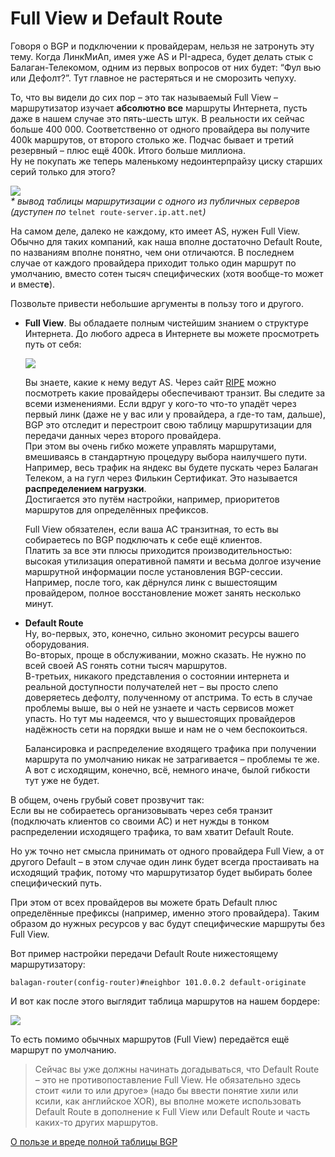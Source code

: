 # Full View и Default Route

Говоря о BGP и подключении к провайдерам, нельзя не затронуть эту тему. Когда ЛинкМиАп, имея уже AS и PI-адреса, будет делать стык с Балаган-Телекомом, одним из первых вопросов от них будет: “Фул вью или Дефолт?”. Тут главное не растеряться и не сморозить чепуху.

То, что вы видели до сих пор – это так называемый Full View – маршрутизатор изучает **абсолютно все** маршруты Интернета, пусть даже в нашем случае это пять-шесть штук. В реальности их сейчас больше 400 000. Соответственно от одного провайдера вы получите 400k маршрутов, от второго столько же. Подчас бывает и третий резервный – плюс ещё 400k. Итого больше миллиона.  
Ну не покупать же теперь маленькому недоинтерпрайзу циску старших серий только для этого?

![](https://dan4i4ek.info/src/0_bc63b_5b829aa2_XL.png)  
_\* вывод таблицы маршрутизации с одного из публичных серверов \(дуступен по_ `telnet route-server.ip.att.net`_\)_

На самом деле, далеко не каждому, кто имеет AS, нужен Full View. Обычно для таких компаний, как наша вполне достаточно Default Route, по названиям вполне понятно, чем они отличаются. В последнем случае от каждого провайдера приходит только один маршрут по умолчанию, вместо сотен тысяч специфических \(хотя вообще-то может и вмест**е**\).

Позвольте привести небольшие аргументы в пользу того и другого.

* **Full View**. Вы обладаетe полным чистейшим знанием о структуре Интернета. До любого адреса в Интернете вы можете просмотреть путь от себя:

  ![](https://dan4i4ek.info/src/0_bc637_aedc1ab4_XL.png)

  Вы знаете, какие к нему ведут AS. Через сайт [RIPE](https://stat.ripe.net/13238#tabId=at-a-glance) можно посмотреть какие провайдеры обеспечивают транзит. Вы следите за всеми изменениями. Если вдруг у кого-то что-то упадёт через первый линк \(даже не у вас или у провайдера, а где-то там, дальше\), BGP это отследит и перестроит свою таблицу маршрутизации для передачи данных через второго провайдера.  
  При этом вы очень гибко можете управлять маршрутами, вмешиваясь в стандартную процедуру выбора наилучшего пути.  
  Например, весь трафик на яндекс вы будете пускать через Балаган Телеком, а на гугл через Филькин Сертификат. Это называется **распределением нагрузки**.  
  Достигается это путём настройки, например, приоритетов маршрутов для определённых префиксов.

  Full View обязателен, если ваша АС транзитная, то есть вы собираетесь по BGP подключать к себе ещё клиентов.  
  Платить за все эти плюсы приходится производительностью: высокая утилизация оперативной памяти и весьма долгое изучение маршрутной информации после установления BGP-сессии. Например, после того, как дёрнулся линк с вышестоящим провайдером, полное восстановление может занять несколько минут.

* **Default Route**  
  Ну, во-первых, это, конечно, сильно экономит ресурсы вашего оборудования.  
  Во-вторых, проще в обслуживании, можно сказать. Не нужно по всей своей AS гонять сотни тысяч маршрутов.  
  В-третьих, никакого представления о состоянии интернета и реальной доступности получателей нет – вы просто слепо доверяетесь дефолту, полученному от апстрима. То есть в случае проблемы выше, вы о ней не узнаете и часть сервисов может упасть. Но тут мы надеемся, что у вышестоящих провайдеров надёжность сети на порядки выше и нам не о чем беспокоиться.

  Балансировка и распределение входящего трафика при получении маршрута по умолчанию никак не затрагивается – проблемы те же. А вот с исходящим, конечно, всё, немного иначе, былой гибкости тут уже не будет.

В общем, очень грубый совет прозвучит так:  
Если вы не собираетесь организовывать через себя транзит \(подключать клиентов со своими АС\) и нет нужды в тонком распределении исходящего трафика, то вам хватит Default Route.

Но уж точно нет смысла принимать от одного провайдера Full View, а от другого Default – в этом случае один линк будет всегда простаивать на исходящий трафик, потому что маршрутизатор будет выбирать более специфический путь.

При этом от всех провайдеров вы можете брать Default плюс определённые префиксы \(например, именно этого провайдера\). Таким образом до нужных ресурсов у вас будут специфические маршруты без Full View.

Вот пример настройки передачи Default Route нижестоящему маршрутизатору:

```text
balagan-router(config-router)#neighbor 101.0.0.2 default-originate
```

И вот как после этого выглядит таблица маршрутов на нашем бордере:

![](https://dan4i4ek.info/src/0_bc5c6_a139a044_XL.png)

То есть помимо обычных маршрутов \(Full View\) передаётся ещё маршрут по умолчанию.

> Сейчас вы уже должны начинать догадываться, что Default Route – это не противопоставление Full View. Не обязательно здесь стоит «или то или другое» \(надо бы ввести понятие хили или ксили, как английское XOR\), вы вполне можете использовать Default Route в дополнение к Full View или Default Route и часть каких-то других маршрутов.

[О пользе и вреде полной таблицы BGP](http://telekomza.ru/2011/02/28/o-polze-i-vrede-polnoj-bgp-tablicy/)

